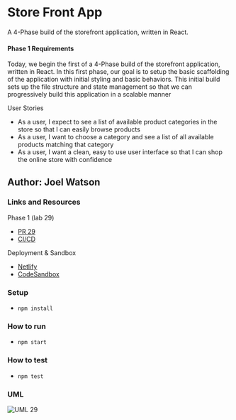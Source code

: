 # Store Front App

A 4-Phase build of the storefront application, written in React.

#### Phase 1 Requirements

Today, we begin the first of a 4-Phase build of the storefront application, written
in React. In this first phase, our goal is to setup the basic scaffolding of the
application with initial styling and basic behaviors. This initial build sets up
the file structure and state management so that we can progressively build this
application in a scalable manner

User Stories

- As a user, I expect to see a list of available product categories in the store so that I can easily browse products
- As a user, I want to choose a category and see a list of all available products matching that category
- As a user, I want a clean, easy to use user interface so that I can shop the online store with confidence

## Author: Joel Watson

### Links and Resources

Phase 1 (lab 29)

- [PR 29](https://github.com/401-advanced-javascript-joel/store-front/pull/###)
- [CI/CD](https://github.com/401-advanced-javascript-joel/store-front/pull/###/checks)

Deployment & Sandbox

- [Netlify](https://###.netlify.app/)
- [CodeSandbox](https://codesandbox.io/s/###)

### Setup

- `npm install`

### How to run

- `npm start`

### How to test

- `npm test`

### UML

![UML 29](https://raw.githubusercontent.com/401-advanced-javascript-joel/store-front/master/assets/lab-29.png)
